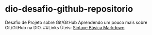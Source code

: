# dio-desafio-github-repositorio
Desafio de Projeto sobre Git/GitHub
Aprendendo um pouco mais sobre Git/GitHub  na DIO.
##Links Úteis:
[Sintaxe Básica Markdown](https://www.markdownguide.org/getting-started/)
